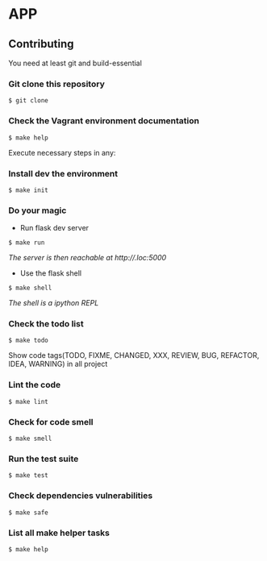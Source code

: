 # APP

## Contributing

You need at least git and build-essential

### Git clone this repository

```
$ git clone
```

### Check the Vagrant environment documentation

```
$ make help
```

Execute necessary steps in any:

### Install dev the environment

```
$ make init
```

### Do your magic

- Run flask dev server

```
$ make run
```

*The server is then reachable at http://<appname>.loc:5000*

- Use the flask shell

```
$ make shell
```

*The shell is a ipython REPL*


### Check the todo list

```
$ make todo
```

Show code tags(TODO, FIXME, CHANGED, XXX, REVIEW, BUG, REFACTOR, IDEA, WARNING)
in all project

### Lint the code

```
$ make lint
```

### Check for code smell

```
$ make smell
```

### Run the test suite

```
$ make test
```

### Check dependencies vulnerabilities

```
$ make safe
```

### List all make helper tasks

```
$ make help
```
